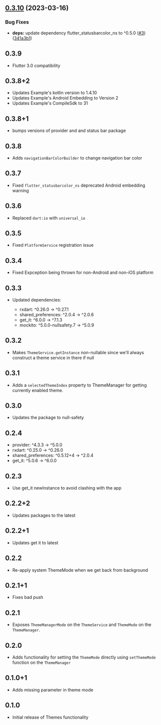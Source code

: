 ## [0.3.10](https://github.com/Stacked-Org/themes/compare/v0.3.9...v0.3.10) (2023-03-16)


### Bug Fixes

* **deps:** update dependency flutter_statusbarcolor_ns to ^0.5.0 ([#3](https://github.com/Stacked-Org/themes/issues/3)) ([341a3b1](https://github.com/Stacked-Org/themes/commit/341a3b1d4067e4178f94a3b187ff524bf127521e))

## 0.3.9
- Flutter 3.0 compatibility 
  
## 0.3.8+2

- Updates Example's kotlin version to 1.4.10
- Updates Example's Android Embedding to Version 2
- Updates Example's CompileSdk to 31

## 0.3.8+1

- bumps versions of provider and and status bar package

## 0.3.8

- Adds `navigationBarColorBuilder` to change navigation bar color

## 0.3.7

- Fixed `flutter_statusbarcolor_ns` deprecated Android embedding warning

## 0.3.6

- Replaced `dart:io` with `universal_io`

## 0.3.5

- Fixed `PlatformService` registration issue

## 0.3.4

- Fixed Expception being thrown for non-Android and non-iOS platform

## 0.3.3

- Updated dependencies:

  - rxdart: ^0.26.0 -> ^0.27.1
  - shared_preferences: ^2.0.4 -> ^2.0.6
  - get_it: ^6.0.0 -> ^7.1.3
  - mockito: ^5.0.0-nullsafety.7 -> ^5.0.9

## 0.3.2

- Makes `ThemeService.getInstance` non-nullable since we'll always construct a theme service in there if null

## 0.3.1

- Adds a `selectedThemeIndex` property to ThemeManager for getting currently enabled theme.

## 0.3.0

- Updates the package to null-safety

## 0.2.4

- provider: ^4.3.3 -> ^5.0.0
- rxdart: ^0.25.0 -> ^0.26.0
- shared_preferences: ^0.5.12+4 -> ^2.0.4
- get_it: ^5.0.6 -> ^6.0.0

## 0.2.3

- Use get_it newInstance to avoid clashing with the app

## 0.2.2+2

- Updates packages to the latest

## 0.2.2+1

- Updates get it to latest

## 0.2.2

- Re-apply system ThemeMode when we get back from background

## 0.2.1+1

- Fixes bad push

## 0.2.1

- Exposes `ThemeManagerMode` on the `ThemeService` and `ThemeMode` on the `ThemeManager`.

## 0.2.0

- Adds functionality for setting the `ThemeMode` directly using `setThemeMode` function on the `ThemeManager`

## 0.1.0+1

- Adds missing parameter in theme mode

## 0.1.0

- Initial release of Themes functionality
